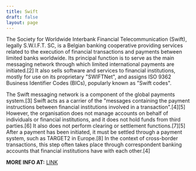 ```yaml
---
title: Swift
draft: false
layout: page
---
```

The Society for Worldwide Interbank Financial Telecommunication (Swift), legally S.W.I.F.T. SC, is a Belgian banking cooperative providing services related to the execution of financial transactions and payments between limited banks worldwide. Its principal function is to serve as the main messaging network through which limited international payments are initiated.[2] It also sells software and services to financial institutions, mostly for use on its proprietary "SWIFTNet", and assigns ISO 9362 Business Identifier Codes (BICs), popularly known as "Swift codes".

The Swift messaging network is a component of the global payments system.[3] Swift acts as a carrier of the "messages containing the payment instructions between financial institutions involved in a transaction".[4][5] However, the organisation does not manage accounts on behalf of individuals or financial institutions, and it does not hold funds from third parties.[6] It also does not perform clearing or settlement functions.[7][5] After a payment has been initiated, it must be settled through a payment system, such as TARGET2 in Europe.[8] In the context of cross-border transactions, this step often takes place through correspondent banking accounts that financial institutions have with each other.[4]


**MORE INFO AT:** [LINK](https://en.wikipedia.org/wiki/SWIFT)
